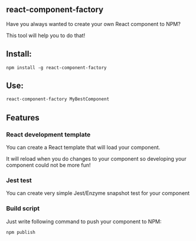 ## react-component-factory

Have you always wanted to create your own React component to NPM?

This tool will help you to do that!

## Install:
`npm install -g react-component-factory`

## Use:
```bash
react-component-factory MyBestComponent
```

## Features

### React development template

You can create a React template that will load your component.

It will reload when you do changes to your component so developing your component could not be more fun!

### Jest test

You can create very simple Jest/Enzyme snapshot test for your component

### Build script

Just write following command to push your component to NPM:
```bash
npm publish
```
